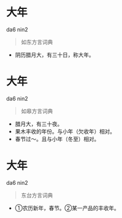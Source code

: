 # 大年
da6 nin2
> 如东方言词典
- 阴历腊月大，有三十日，称大年。

# 大年
da6 nin2
> 如皋方言词典
- 腊月大，有三十夜。
- 果木丰收的年份。与小年（欠收年）相对。
- 春节过～。且与小年（冬至）相对。

# 大年
da6 nin2
> 东台方言词典
- ①农历新年，春节。②某一产品的丰收年。
